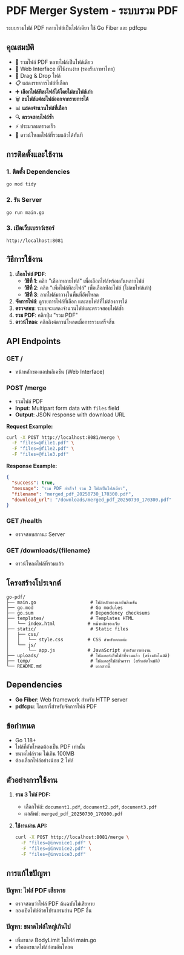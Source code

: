 # PDF Merger System - ระบบรวม PDF

ระบบรวมไฟล์ PDF หลายไฟล์เป็นไฟล์เดียว ใช้ Go Fiber และ pdfcpu

## คุณสมบัติ

- 🔗 รวมไฟล์ PDF หลายไฟล์เป็นไฟล์เดียว
- 📱 Web Interface ที่ใช้งานง่าย (รองรับภาษาไทย)
- 🎯 Drag & Drop ไฟล์
- 📋 แสดงรายการไฟล์ที่เลือก
- ➕ **เลือกไฟล์ทีละไฟล์ได้โดยไม่ลบไฟล์เก่า**
- 🗑️ **ลบไฟล์แต่ละไฟล์ออกจากรายการได้**
- 📊 **แสดงจำนวนไฟล์ที่เลือก**
- 🔍 **ตรวจสอบไฟล์ซ้ำ**
- ⚡ ประมวลผลรวดเร็ว
- 💾 ดาวน์โหลดไฟล์ที่รวมแล้วได้ทันที

## การติดตั้งและใช้งาน

### 1. ติดตั้ง Dependencies

```bash
go mod tidy
```

### 2. รัน Server

```bash
go run main.go
```

### 3. เปิดเว็บเบราว์เซอร์

```
http://localhost:8081
```

## วิธีการใช้งาน

1. **เลือกไฟล์ PDF**: 
   - **วิธีที่ 1**: คลิก "เลือกหลายไฟล์" เพื่อเลือกไฟล์พร้อมกันหลายไฟล์
   - **วิธีที่ 2**: คลิก "เพิ่มไฟล์ทีละไฟล์" เพื่อเลือกทีละไฟล์ (ไม่ลบไฟล์เก่า)
   - **วิธีที่ 3**: ลากไฟล์มาวางในพื้นที่อัพโหลด
2. **จัดการไฟล์**: ดูรายการไฟล์ที่เลือก และลบไฟล์ที่ไม่ต้องการได้
3. **ตรวจสอบ**: ระบบจะแสดงจำนวนไฟล์และตรวจสอบไฟล์ซ้ำ
4. **รวม PDF**: คลิกปุ่ม "รวม PDF"
5. **ดาวน์โหลด**: คลิกลิงค์ดาวน์โหลดเมื่อการรวมเสร็จสิ้น

## API Endpoints

### GET /
- หน้าหลักของแอปพลิเคชัน (Web Interface)

### POST /merge
- รวมไฟล์ PDF
- **Input**: Multipart form data with `files` field
- **Output**: JSON response with download URL

**Request Example:**
```bash
curl -X POST http://localhost:8081/merge \
  -F "files=@file1.pdf" \
  -F "files=@file2.pdf" \
  -F "files=@file3.pdf"
```

**Response Example:**
```json
{
  "success": true,
  "message": "รวม PDF สำเร็จ! รวม 3 ไฟล์เป็นไฟล์เดียว",
  "filename": "merged_pdf_20250730_170300.pdf",
  "download_url": "/downloads/merged_pdf_20250730_170300.pdf"
}
```

### GET /health
- ตรวจสอบสถานะ Server

### GET /downloads/{filename}
- ดาวน์โหลดไฟล์ที่รวมแล้ว

## โครงสร้างโปรเจกต์

```
go-pdf/
├── main.go                    # ไฟล์หลักของแอปพลิเคชัน
├── go.mod                     # Go modules
├── go.sum                     # Dependency checksums
├── templates/                 # Templates HTML
│   └── index.html            # หน้าหลักของเว็บ
├── static/                    # Static files
│   ├── css/
│   │   └── style.css         # CSS สำหรับตกแต่ง
│   └── js/
│       └── app.js            # JavaScript สำหรับการทำงาน
├── uploads/                   # โฟลเดอร์เก็บไฟล์ที่รวมแล้ว (สร้างอัตโนมัติ)
├── temp/                      # โฟลเดอร์ไฟล์ชั่วคราว (สร้างอัตโนมัติ)
└── README.md                  # เอกสารนี้
```

## Dependencies

- **Go Fiber**: Web framework สำหรับ HTTP server
- **pdfcpu**: ไลบรารี่สำหรับจัดการไฟล์ PDF

## ข้อกำหนด

- Go 1.18+
- ไฟล์ที่อัพโหลดต้องเป็น PDF เท่านั้น
- ขนาดไฟล์รวม ไม่เกิน 100MB
- ต้องเลือกไฟล์อย่างน้อย 2 ไฟล์

## ตัวอย่างการใช้งาน

1. **รวม 3 ไฟล์ PDF:**
   - เลือกไฟล์: `document1.pdf`, `document2.pdf`, `document3.pdf`
   - ผลลัพธ์: `merged_pdf_20250730_170300.pdf`

2. **ใช้งานผ่าน API:**
   ```bash
   curl -X POST http://localhost:8081/merge \
     -F "files=@invoice1.pdf" \
     -F "files=@invoice2.pdf" \
     -F "files=@invoice3.pdf"
   ```

## การแก้ไขปัญหา

### ปัญหา: ไฟล์ PDF เสียหาย
- ตรวจสอบว่าไฟล์ PDF ต้นฉบับไม่เสียหาย
- ลองเปิดไฟล์ด้วยโปรแกรมอ่าน PDF อื่น

### ปัญหา: ขนาดไฟล์ใหญ่เกินไป
- เพิ่มขนาด BodyLimit ในไฟล์ main.go
- หรือลดขนาดไฟล์ก่อนอัพโหลด
